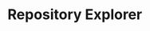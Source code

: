# Repository Explorer

<div id="app">
  <package-explorer></package-explorer>
</div>

<script>
  // Vue.js component code
  const { createApp, ref } = Vue;

  const PackageExplorer = {
    setup() {
      const packages = ref(null);
      const selectedEntityType = ref('packages');
      const searchQuery = ref('');
      const displayType = ref('table'); // Initialize to 'table'
      const selectedPackage = ref(null);
      const archiveType = ref('gold_standard'); // Initialize to 'gold_standard'
      const mapViewVisible = ref(true);
      const map = ref(null); // Reference to the Leaflet map
      const markers = ref([]); // Array to store the markers

      const loadData = async () => {
        try {
          let apiUrl = 'https://server.poseidon-adna.org/packages';
          if (archiveType.value === 'aadr_archive') {
            apiUrl += '?archive=aadr-archive';
          }

          const response_pacs = await fetch(apiUrl);
          const response_pacs_json = await response_pacs.json();
          packages.value = response_pacs_json.serverResponse.packageInfo;
        } catch (error) {
          console.error(error);
        }
      };

      const loadMapData = async () => {
        try {
          const response_geo = await fetch('https://server.poseidon-adna.org/individuals?additionalJannoColumns=Latitude,Longitude');
          const response_geo_json = await response_geo.json();
          const locations = response_geo_json.serverResponse.individuals;

          // Clear existing markers
          markers.value.forEach(marker => {
            marker.remove();
          });

          // Add new markers
          locations.forEach(location => {
            const lat = location.additionalJannoColumns.Latitude;
            const lng = location.additionalJannoColumns.Longitude;

            const popupContent = `<b>Package:</b> ${JSON.stringify(location.packageTitle)}<br><b>Package Version:</b> ${JSON.stringify(location.packageVersion)}<br><b>Poseidon ID:</b> ${JSON.stringify(location.poseidonID)}`;
            const marker = L.marker([lat, lng]).bindPopup(popupContent);
            markers.value.push(marker);
            marker.addTo(map.value);
          });
        } catch (error) {
          console.error(error);
        }
      };

      // Other setup functions and computed properties...

      return {
        // Other return properties...
        mapViewVisible,
        map,
        markers,
        loadMapData,
      };
    },
    template: `
      <div>
        <input type="radio" id="table_view" value="table" v-model="displayType" />
        <label for="table_view">Table View</label>
        <input type="radio" id="list_view" value="list" v-model="displayType" />
        <label for="list_view">List View</label>
        <input type="radio" id="map_view" value="map" v-model="displayType" />
        <label for="map_view">Map View</label>

        <div></div> <!-- Empty div for spacing -->

        <!-- Archive type dropdown -->
        <div>
          <label for="archive_type">Archive type:</label>
          <select id="archive_type" v-model="archiveType">
            <option value="gold_standard">Poseidon Gold standard</option>
            <option value="aadr_archive">Poseidon AADR</option>
          </select>
        </div>

        <div></div> <!-- Empty div for spacing -->

        <button @click="showSelection">Show Selection</button>

        <div v-if="packages && selectedEntityType === 'packages'">
          <!-- Table view, List view, and Map view sections... -->
        </div>
      </div>
    `,
  };

  // Create a separate Vue component for the map view
  const MapView = {
    template: `
      <div>
        <!-- Leaflet world map component-->
        <div id="map" style="height: 400px;"></div>
      </div>
    `,
    mounted() {
      // Leaflet world map configuration and markers here
      const map = L.map('map').setView([0, 0], 2);
      L.tileLayer('https://{s}.tile.openstreetmap.org/{z}/{x}/{y}.png').addTo(map);
      this.$parent.map = map; // Assign map to parent component
      this.$parent.loadMapData(); // Load map data
    },
  };

  // Create Vue app with both components
  const app = createApp(PackageExplorer);
  app.component('map-view', MapView);

  // Mount the Vue app
  app.mount('#app');
</script>

<style>
  /* Styles for list view */
  .list-view ul {
    list-style-type: none;
    padding: 0;
  }

  .list-view li {
    margin-bottom: 10px;
    padding: 5px;
    border: 1px solid #ddd;
    cursor: pointer;
  }

  /* Styles for table view */
  .table-view {
    width: 100%;
    border-collapse: collapse;
  }

  .table-view th,
  .table-view td {
    padding: 8px;
    border: 1px solid #ddd;
    text-align: left;
  }

  /* Common styles */
  label {
    margin-right: 10px;
  }
</style>

